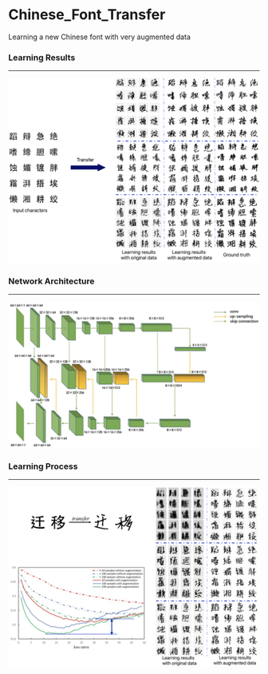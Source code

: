 # Chinese_Font_Transfer
Learning a new Chinese font with very augmented data 

### Learning Results

---

![](./imgs/learning_result.jpg)

### Network Architecture

---

![](./imgs/network_arch.jpg)

### Learning Process

---

![](./imgs/learning_curve.jpg)

